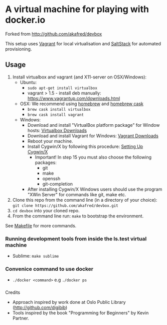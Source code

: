 A virtual machine for playing with docker.io
===

Forked from http://github.com/akafred/devbox

This setup uses [Vagrant](http://www.vagrantup.com/) for local virtualisation 
and [SaltStack](http://docs.saltstack.com/) for automated provisioning.

## Usage

1. Install virtualbox and vagrant (and X11-server on OSX/Windows):
    - Ubuntu: 
        * `sudo apt-get install virtualbox`
        * vagrant > 1.5 - install deb manually: https://www.vagrantup.com/downloads.html
    - OSX: We recommend using [homebrew](http://brew.sh/) and [homebrew cask](http://caskroom.io/)
        * `brew cask install virtualbox`
        * `brew cask install vagrant`
    - Windows:
        * Download and install "VirtualBox platform package" for Window hosts: [Virtualbox Downloads](https://www.virtualbox.org/wiki/Downloads)
        * Download and install Vagrant for Windows: [Vagrant Downloads](https://www.vagrantup.com/downloads)
        * Reboot your machine.
        * Install Cygwin/X by following this procedure: [Setting Up Cygwin/X](http://x.cygwin.com/docs/ug/setup.html)
          - Important! In step 15 you must also choose the following packages:
            * git
            * make
            * openssh
            * git-completion
        * After installing Cygwin/X Windows users should use the program "XWin Server" for commands like git, make etc. 
2. Clone this repo from the command line (in a directory of your choice): 
   ```git clone https://github.com/akafred/devbox.git``` 
3. `cd devbox` into your cloned repo.
4. From the command line run: `make` to bootstrap the environment.

See [Makefile](Makefile) for more commands.

### Running development tools from inside the ls.test virtual machine

* Sublime: `make sublime`

### Convenice command to use docker

* `./docker <command>` e.g `./docker ps`

###

Credits 

- Approach inspired by work done at Oslo Public Library (http://github.com/digibib)
- Tools inspired by the book "Programming for Beginners" by Kevin Partner.
